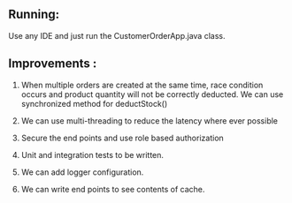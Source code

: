 Running:
--------
Use any IDE and just run the CustomerOrderApp.java class.

Improvements :
--------------

1. When multiple orders are created at the same time, race condition occurs and product quantity will not be correctly deducted. 
We can use synchronized method for deductStock()

2. We can use multi-threading to reduce the latency where ever possible

3. Secure the end points and use role based authorization

4. Unit and integration tests to be written.

5. We can add logger configuration.

6. We can write end points to see contents of cache.